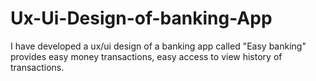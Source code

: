 # Ux-Ui-Design-of-banking-App
I have developed a ux/ui design of a banking app called "Easy banking" provides easy money transactions, easy access to view history of  transactions.
